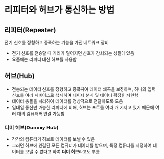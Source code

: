 # 리피터와 허브가 통신하는 방법
## 리피터(Repeater)
전기 신호를 정형하고 증폭하는 기능을 가진 네트워크 장비 
- 전기 신호를 전송할 때 거리가 멀어지면 신호가 감쇠되는 성질이 있음 
- 요즘에는 리피터 대신 허브를 사용함  
## 허브(Hub)
- 전송되는 데이터 신호를 정형하고 증폭하여 데이터 왜곡을 보정하며, 하나의 입력 신호를 여러 디바이스로 복제하여 데이터 분배 및 데이터 확장을 지원함 
- 데이터 충돌을 처리하여 데이터를 정상적으로 전달하도록 도움
- 일대일 통신만 가능한 리피터에 비해, 허브는 포트를 여러 개 가지고 있기 때문에 여러 대의 컴퓨터와 연결 가능함 

### 더미 허브(Dummy Hub)
- 각각의 컴퓨터가 허브로 데이터를 보낼 수 있음
- 그러면 허브에 연결된 모든 컴퓨터가 데이터를 받으며, 특정 컴퓨터를 지정하여 데이터를 보낼 수 없다고 하여 **더미 허브**라고도 부름 
